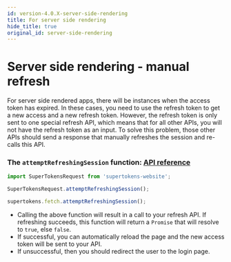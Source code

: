```yaml
---
id: version-4.0.X-server-side-rendering
title: For server side rendering
hide_title: true
original_id: server-side-rendering
---
```


# Server side rendering - manual refresh

For server side rendered apps, there will be instances when the access token has expired. In these cases, you need to use the refresh token to get a new access and a new refresh token. However, the refresh token is only sent to one special refresh API, which means that for all other APIs, you will not have the refresh token as an input. To solve this problem, those other APIs should send a response that manually refreshes the session and re-calls this API. 

### The ```attemptRefreshingSession``` function: [API reference](../api-reference/fetch#attemptrefreshingsession)

<!--DOCUSAURUS_CODE_TABS-->
<!--Via NPM-->
```ts
import SuperTokensRequest from 'supertokens-website';

SuperTokensRequest.attemptRefreshingSession();
```
<!--Via script tag-->
```js
supertokens.fetch.attemptRefreshingSession();
```
<!--END_DOCUSAURUS_CODE_TABS-->

- Calling the above function will result in a call to your refresh API. If refreshing succeeds, this function will return a ```Promise``` that will resolve to ```true```, else ```false```.
- If successful, you can automatically reload the page and the new access token will be sent to your API.
- If unsuccessful, then you should redirect the user to the login page.